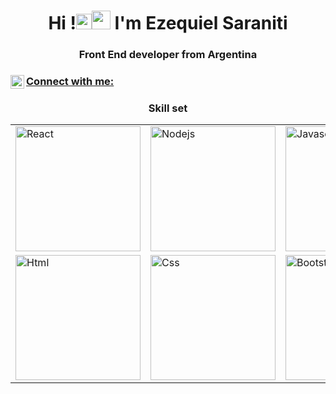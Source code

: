 <h1 align="center">Hi !<img src="https://media.giphy.com/media/hvRJCLFzcasrR4ia7z/giphy.gif" width="25px"><img src="https://emojis.slackmojis.com/emojis/images/1531849430/4246/blob-sunglasses.gif?1531849430" width="30"/>  I'm Ezequiel Saraniti</h1>
<h3 align="center">Front End developer from Argentina</h3>


<p align="center">
<h3 align="left"> <a href="https://www.linkedin.com/in/ezequiel-saraniti-97274a21a/" target="blank">  Connect with me: <img align="left" alt="Ezequiel Saraniti LinkedIN" width="22px" src="https://raw.githubusercontent.com/peterthehan/peterthehan/master/assets/linkedin.svg" /></h3>
 </a>

    
<h3 align="center">Skill set</h3>
<table>
  <tr> 
    <td><img src="https://cdn.iconscout.com/icon/free/png-128/react-1175109.png" alt="React" width="200"></td>
    <td><img src="https://cdn.iconscout.com/icon/free/png-128/nodejs-2-226035.png" alt="Nodejs" width="200"></td>
    <td><img src="https://cdn.iconscout.com/icon/free/png-128/javascript-1-225993.png" alt="Javascript" width="200"></td>
    <td><img src="https://cdn.iconscout.com/icon/free/png-256/firebase-3521427-2944871.png" alt="Firebase" width="200"></td>
    <td><img src="https://cdn.iconscout.com/icon/free/png-256/linux-3521549-2944967.png" alt="Linux" width="200"></td>
   
  </tr>
  <tr>
    <td><img src="https://cdn.iconscout.com/icon/free/png-128/html5-40-1175193.png" alt="Html" width="200"></td>
    <td><img src="https://cdn.iconscout.com/icon/free/png-128/css3-11-1175239.png" alt="Css" width="200"></td>
    <td><img src="https://cdn.iconscout.com/icon/free/png-128/bootstrap-226077.png" alt="Bootstrap" width="200"></td>
    <td><img src="https://cdn.iconscout.com/icon/free/png-256/sass-2752078-2284895.png" alt="Sass" width="200"></td>
    <td><img src="https://cdn.iconscout.com/icon/free/png-128/git-18-1175219.png" alt="Git" width="200"></td>
  </tr>
</table>
